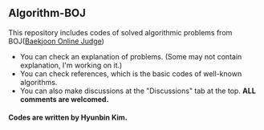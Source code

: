 ## Algorithm-BOJ

This repository includes codes of solved algorithmic problems from BOJ([Baekjoon Online Judge](https://acmicpc.net))

- You can check an explanation of problems. (Some may not contain explanation, I'm working on it.)
- You can check references, which is the basic codes of well-known algorithms.
- You can also make discussions at the "Discussions" tab at the top. **ALL comments are welcomed.**

#### Codes are written by Hyunbin Kim.
